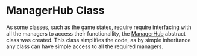 # ManagerHub Class

As some classes, such as the game states, require require interfacing with all the managers to access their functionallity, the [ManagerHub](http://asrob.uc3m.es/rddoc/classrd_1_1ManagerHub.html) abstract class was created. This class simplifies the code, as by simple inheritance any class can have simple access to all the required managers.